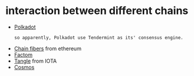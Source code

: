 # interaction between different chains

* [Polkadot](https://polkadot.network/PolkaDotPaper.pdf)
  ```
  so apparently, Polkadot use Tendermint as its' consensus engine.
  ```
* [Chain fibers](https://github.com/ethereum/wiki/wiki/Chain-Fibers-Redux) from ethereum
* [Factom](https://www.factom.com/)
* [Tangle](https://www.iotatoken.com/IOTA_Whitepaper.pdf) from IOTA
* [Cosmos](https://cosmos.network/)
